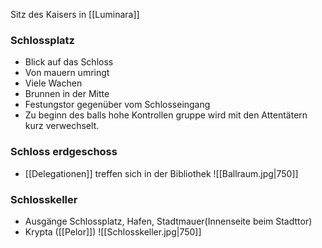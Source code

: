 Sitz des Kaisers in [[Luminara]]
### Schlossplatz
* Blick auf das Schloss
* Von mauern umringt
* Viele Wachen 
* Brunnen in der Mitte
* Festungstor gegenüber vom Schlosseingang
* Zu beginn des balls hohe Kontrollen gruppe wird mit den Attentätern kurz verwechselt.

### Schloss erdgeschoss
* [[Delegationen]] treffen sich in der Bibliothek
![[Ballraum.jpg|750]]
### Schlosskeller
* Ausgänge Schlossplatz, Hafen, Stadtmauer(Innenseite beim Stadttor)
* Krypta ([[Pelor]])
![[Schlosskeller.jpg|750]]


